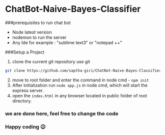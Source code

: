 # ChatBot-Naive-Bayes-Classifier

###prerequisites to run chat bot

- Node latest version
- nodemon to run the server
- Any Ide for example : "sublime text3" or "notepad ++"

###Setup a Project

1. clone the current git repository
use git

```bash
git clone https://github.com/saptha-giri/ChatBot-Naive-Bayes-Classifier.git
```
2. move to root folder and enter the command in node cmd - ``` npm init ```
3. After initialization run ``` node app.js ``` in node cmd, which will start the express server.
4. open the ```index.html``` in any browser located in public folder of root directory.

### we are done here, feel free to change the code
### Happy coding :wink:
